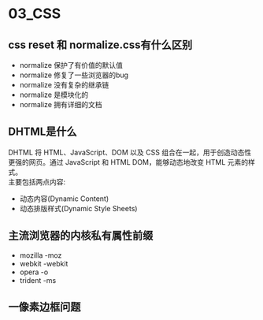 # 03_CSS

## css reset 和 normalize.css有什么区别

- normalize 保护了有价值的默认值
- normalize 修复了一些浏览器的bug
- normalize 没有复杂的继承链
- normalize 是模块化的
- normalize 拥有详细的文档

## DHTML是什么

DHTML 将 HTML、JavaScript、DOM 以及 CSS 组合在一起，用于创造动态性更强的网页。通过 JavaScript 和 HTML DOM，能够动态地改变 HTML 元素的样式。  
主要包括两点内容:

- 动态内容(Dynamic Content)
- 动态排版样式(Dynamic Style Sheets)

## 主流浏览器的内核私有属性前缀

- mozilla -moz
- webkit  -webkit
- opera   -o
- trident -ms

## 一像素边框问题
